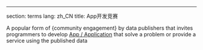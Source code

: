 ---
section: terms
lang: zh_CN
title: App开发竞赛

A popular form of {community engagement} by data publishers that invites programmers to develop [App / Application](/glossary/en/terms/app-application/) that solve a problem or provide a service using the published data